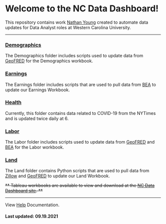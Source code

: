 # Welcome to the NC Data Dashboard!

This repository contains work [Nathan Young](https://github.com/nathayoung) created to automate data updates for Data Analyst roles at Western Carolina University.

***
### [Demographics](https://github.com/nathayoung/DataDashboard_Windows/tree/master/Demographics)
The Demographics folder includes scripts used to update data from [GeoFRED](https://geofred.stlouisfed.org/map/) for the Demographics workbook.

### [Earnings](https://github.com/nathayoung/DataDashboard_Windows/tree/master/Earnings)
The Earnings folder includes scripts that are used to pull data from [BEA](https://apps.bea.gov/regional/downloadzip.cfm) to update our Earnings Workbook.

### [Health](https://github.com/nathayoung/DataDashboard_Windows/tree/master/Health)
Currently, this folder contains data related to COVID-19 from the NYTimes and is updated twice daily at 6.

### [Labor](https://github.com/nathayoung/DataDashboard_Windows/tree/master/Labor)
The Labor folder includes scripts used to update data from [GeoFRED](https://geofred.stlouisfed.org/map/) and [BEA](https://apps.bea.gov/regional/downloadzip.cfm) for the Labor workbook.

### [Land](https://github.com/nathayoung/DataDashboard_Windows/tree/master/Land)
The Land folder contains Python scripts that are used to pull data from [Zillow](https://www.zillow.com/research/data/) and [GeoFRED](https://geofred.stlouisfed.org/map/) to update our Land Workbook.

~~** Tableau workbooks are available to view and download at the [NC Data Dashboard site](https://www.wcu.edu/engage/regional-development/data-dashboard.aspx). **~~

***

View [Help](https://github.com/NC-Data-Dashboard/DataDashboard_Windows/blob/master/Help.md) Documentation.

#### Last updated: 09.19.2021
